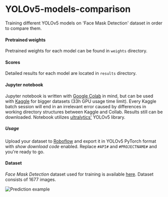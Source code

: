 # YOLOv5-models-comparison

Training different YOLOv5 models on 'Face Mask Detection' dataset in order to compare them.

#### Pretrained weights
Pretrained weights for each model can be found in `weights` directory.


#### Scores
Detailed results for each model are located in `results` directory.


#### Jupyter notebook
Jupyter notebook is written with [Google Colab](https://colab.research.google.com/) in mind, but can be used with [Kaggle](https://www.kaggle.com/) for bigger datasets (33h GPU usage time limit). Every Kaggle batch session will end in an irrelevant error caused by differences in working directory structures between Kaggle and Collab. Results still can be downloaded.
Notebook utilizes [ultralytics'](https://github.com/ultralytics/yolov5) YOLOv5 library.

##### Usage
Upload your dataset to [Roboflow](https://roboflow.com/) and export it in YOLOv5 PyTorch format with _show download code_ enabled. Replace `#API#` and `#PROJECTNAME#` and you're ready to go.

#### Dataset
_Face Mask Detection_ dataset used for training is available [here](https://www.kaggle.com/andrewmvd/face-mask-detection). Dataset consists of 1677 images. 

![Prediction example](https://raw.githubusercontent.com/thelcrysis/YOLOv5-models-comparison/main/results/yolov5x/val_batch1_labels.jpg )
